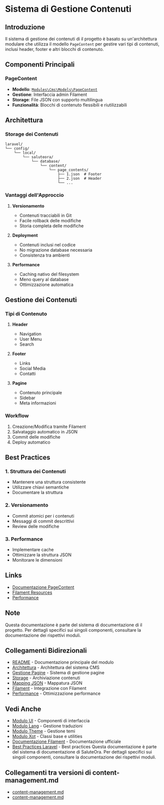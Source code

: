 # Sistema di Gestione Contenuti

## Introduzione
Il sistema di gestione dei contenuti di il progetto è basato su un'architettura modulare che utilizza il modello `PageContent` per gestire vari tipi di contenuti, inclusi header, footer e altri blocchi di contenuto.

## Componenti Principali

### PageContent
- **Modello**: [`Modules\Cms\Models\PageContent`](../laravel/Modules/Cms/project_docs/page-content-management.md)
- **Gestione**: Interfaccia admin Filament
- **Storage**: File JSON con supporto multilingua
- **Funzionalità**: Blocchi di contenuto flessibili e riutilizzabili

## Architettura

### Storage dei Contenuti
```
laravel/
└── config/
    └── local/
        └── saluteora/
            └── database/
                └── content/
                    └── page_contents/
                        ├── 1.json  # Footer
                        ├── 2.json  # Header
                        └── ...
```

### Vantaggi dell'Approccio
1. **Versionamento**
   - Contenuti tracciabili in Git
   - Facile rollback delle modifiche
   - Storia completa delle modifiche

2. **Deployment**
   - Contenuti inclusi nel codice
   - No migrazione database necessaria
   - Consistenza tra ambienti

3. **Performance**
   - Caching nativo del filesystem
   - Meno query al database
   - Ottimizzazione automatica

## Gestione dei Contenuti

### Tipi di Contenuto
1. **Header**
   - Navigation
   - User Menu
   - Search

2. **Footer**
   - Links
   - Social Media
   - Contatti

3. **Pagine**
   - Contenuto principale
   - Sidebar
   - Meta informazioni

### Workflow
1. Creazione/Modifica tramite Filament
2. Salvataggio automatico in JSON
3. Commit delle modifiche
4. Deploy automatico

## Best Practices

### 1. Struttura dei Contenuti
- Mantenere una struttura consistente
- Utilizzare chiavi semantiche
- Documentare la struttura

### 2. Versionamento
- Commit atomici per i contenuti
- Messaggi di commit descrittivi
- Review delle modifiche

### 3. Performance
- Implementare cache
- Ottimizzare la struttura JSON
- Monitorare le dimensioni

## Links
- [Documentazione PageContent](../laravel/Modules/Cms/project_docs/page-content-management.md)
- [Filament Resources](../laravel/Modules/Cms/project_docs/filament-resources.md)
- [Performance](performance.md)

## Note
Questa documentazione è parte del sistema di documentazione di il progetto. Per dettagli specifici sui singoli componenti, consultare la documentazione dei rispettivi moduli.

## Collegamenti Bidirezionali
- [README](README.md) - Documentazione principale del modulo
- [Architettura](architecture.md) - Architettura del sistema CMS
- [Gestione Pagine](page-management.md) - Sistema di gestione pagine
- [Storage](content-storage.md) - Archiviazione contenuti
- [Mapping JSON](content_json_mapping.md) - Mappatura JSON
- [Filament](filament-integration.md) - Integrazione con Filament
- [Performance](performance.md) - Ottimizzazione performance

## Vedi Anche
- [Modulo UI](../UI/project_docs/README.md) - Componenti di interfaccia
- [Modulo Lang](../Lang/project_docs/README.md) - Gestione traduzioni
- [Modulo Theme](../Theme/project_docs/README.md) - Gestione temi
- [Modulo Xot](../Xot/project_docs/README.md) - Classi base e utilities
- [Documentazione Filament](https://filamentphp.com/docs) - Documentazione ufficiale
- [Best Practices Laravel](https://laravel.com/project_docs/11.x/best-practices) - Best practices 
Questa documentazione è parte del sistema di documentazione di SaluteOra. Per dettagli specifici sui singoli componenti, consultare la documentazione dei rispettivi moduli. 

## Collegamenti tra versioni di content-management.md
* [content-management.md](laravel/Modules/Cms/project_docs/content-management.md)
* [content-management.md](laravel/Modules/Cms/project_docs/roadmap/features/content-management.md)


